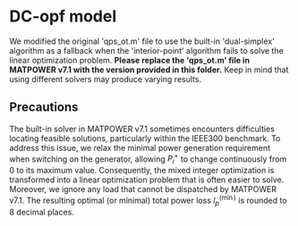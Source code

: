 # DC-opf model
We modified the original 'qps_ot.m' file to use the built-in 'dual-simplex' algorithm as a fallback when the 'interior-point' algorithm fails to solve the linear optimization problem. 
**Please replace the 'qps_ot.m' file in MATPOWER v7.1 with the version provided in this folder.**
Keep in mind that using different solvers may produce varying results.

## Precautions
The built-in solver in MATPOWER v7.1 sometimes encounters difficulties locating feasible solutions, particularly within the IEEE300 benchmark. 
To address this issue, we relax the minimal power generation requirement when switching on the generator, allowing $P_i^{+}$ to change continuously from 0 to its maximum value. 
Consequently, the mixed integer optimization is transformed into a linear optimization problem that is often easier to solve. 
Moreover, we ignore any load that cannot be dispatched by MATPOWER v7.1. 
The resulting optimal (or minimal) total power loss $l_p^{(\min)}$ is rounded to 8 decimal places.

